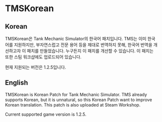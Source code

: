 # TMSKorean
## Korean
TMSKorean은 Tank Mechanic Simulator의 한국어 패치입니다. TMS는 이미 한국어를 지원하지만, 부자연스럽고 전문 용어 등을 제대로 번역하지 못해, 한국어 번역을 개선하고자 이 패치를 만들었습니다. 누구든지 이 패치를 개선할 수 있습니다. 이 패치는 또한 스팀 워크샵에도 업로드되어 있습니다.

현재 지원되는 버전은 1.2.5입니다.

## English
TMSKorean is Korean Patch for Tank Mechanic Simulator. TMS already supports Korean, but it is unnatural, so this Korean Patch want to improve Korean translation.
This patch is also uploaded at Steam Workshop.

Current supported game version is 1.2.5.
